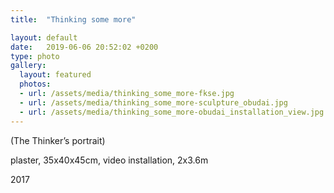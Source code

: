 ```yaml
---
title:  "Thinking some more"

layout: default
date:   2019-06-06 20:52:02 +0200
type: photo
gallery:
  layout: featured
  photos:
  - url: /assets/media/thinking_some_more-fkse.jpg
  - url: /assets/media/thinking_some_more-sculpture_obudai.jpg
  - url: /assets/media/thinking_some_more-obudai_installation_view.jpg
---
```


(The Thinker’s portrait)

plaster, 35x40x45cm, video installation, 2x3.6m

2017
<!-- more -->